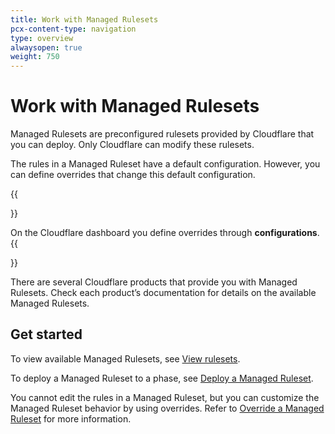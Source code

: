 ```yaml
---
title: Work with Managed Rulesets
pcx-content-type: navigation
type: overview
alwaysopen: true
weight: 750
---
```


# Work with Managed Rulesets

Managed Rulesets are preconfigured rulesets provided by Cloudflare that you can deploy. Only Cloudflare can modify these rulesets.

The rules in a Managed Ruleset have a default configuration. However, you can define overrides that change this default configuration.

{{<Aside type="note" header="Note">}}

On the Cloudflare dashboard you define overrides through **configurations**.
{{</Aside>}}

There are several Cloudflare products that provide you with Managed Rulesets. Check each product’s documentation for details on the available Managed Rulesets.

## Get started

To view available Managed Rulesets, see [View rulesets](/ruleset-engine/basic-operations/view-rulesets/).

To deploy a Managed Ruleset to a phase, see [Deploy a Managed Ruleset](/ruleset-engine/managed-rulesets/deploy-managed-ruleset/).

You cannot edit the rules in a Managed Ruleset, but you can customize the Managed Ruleset behavior by using overrides. Refer to [Override a Managed Ruleset](/ruleset-engine/managed-rulesets/override-managed-ruleset/) for more information.
